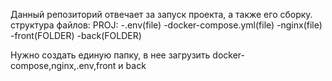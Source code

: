 Данный репозиторий отвечает за запуск проекта, а также его сборку.
структура файлов:
PROJ:
-.env(file)
-docker-compose.yml(file)
-nginx(file)
-front(FOLDER)
-back(FOLDER)

Нужно создать единую папку, в нее загрузить docker-compose,nginx,.env,front и back

